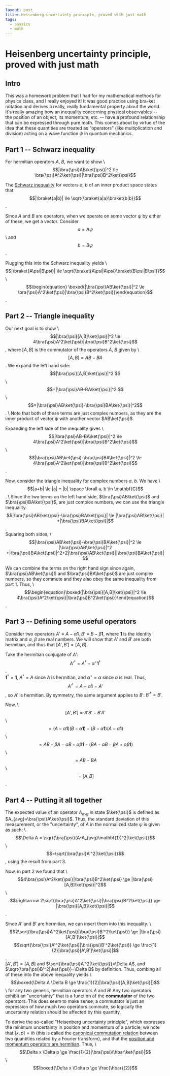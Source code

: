 ```yaml
---
layout: post
title: Heisenberg uncertainty principle, proved with just math
tags:
  - physics
  - math
---
```

# Heisenberg uncertainty principle, proved with just math

## Intro
This was a homework problem that I had for my mathematical methods for physics class, and I really enjoyed it! It was good practice using bra-ket notation and derives a really, really fundamental property about the world. It's really amazing how an inequality concerning physical observables -- the position of an object, its momentum, etc. -- have a profound relationship that can be expressed through pure math. This comes about by virtue of the idea that these quantities are treated as "operators" (like multiplication and division) acting on a wave function $\psi$ in quantum mechanics.

## Part 1 -- Schwarz inequality
For hermitian operators $A$, $B$, we want to show \ $$|\bra{\psi}AB\ket{\psi}|^2 \le \bra{\psi}A^2\ket{\psi}|\bra{\psi}B^2\ket{\psi}$$

The [Schwarz inequality](https://en.wikipedia.org/wiki/Cauchy%E2%80%93Schwarz_inequality) for vectors $a$, $b$ of an inner product space states that \
$$|\braket{a|b}| \le \sqrt{\braket{a|a}\braket{b|b}}$$.

Since $A$ and $B$ are operators, when we operate on some vector $\psi$ by either of these, we get a vector. Consider \
$$a=A\psi$$ \ and \
$$b=B\psi$$.

Plugging this into the Schwarz inequality yields \ $$|\braket{A\psi|B\psi}| \le \sqrt{\braket{A\psi|A\psi}\braket{B\psi|B\psi}}$$ \ $$\begin{equation} \boxed{|\bra{\psi}AB\ket{\psi}|^2 \le \bra{\psi}A^2\ket{\psi}|\bra{\psi}B^2\ket{\psi}}\end{equation}$$.

## Part 2 -- Triangle inequality

Our next goal is to show \ $$|\bra{\psi}[A,B]\ket{\psi}|^2 \le 4\bra{\psi}A^2\ket{\psi}|\bra{\psi}B^2\ket{\psi}$$ \, where $[A,B]$ is the commutator of the operators $A$, $B$ given by \ $$[A,B] = AB - BA$$.
We expand the left hand side: \
$$|\bra{\psi}[A,B]\ket{\psi}|^2 $$ \ $$=|\bra{\psi}AB-BA\ket{\psi}|^2 $$ \ $$=|\bra{\psi}AB\ket{\psi}-\bra{\psi}BA\ket{\psi}|^2$$. \ Note that both of these terms are just complex numbers, as they are the inner product of vector $\psi$ with another vector $AB\ket{\psi}$.

Expanding the left side of the inequality gives \ $$|\bra{\psi}AB-BA\ket{\psi}|^2 \le 4\bra{\psi}A^2\ket{\psi}|\bra{\psi}B^2\ket{\psi}$$ \ $$|\bra{\psi}AB\ket{\psi}-\bra{\psi}BA\ket{\psi}|^2 \le 4\bra{\psi}A^2\ket{\psi}|\bra{\psi}B^2\ket{\psi}$$.

Now, consider the triangle inequality for complex numbers $a$, $b$. We have \ $$|a+b| \le |a| + |b| \space \forall a, b \in \mathbf{C}$$. \ Since the two terms on the left hand side, $\bra{\psi}AB\ket{\psi}$ and $\bra{\psi}BA\ket{\psi}$, are just complex numbers, we can use the triangle inequality. \
$$|\bra{\psi}AB\ket{\psi}-\bra{\psi}BA\ket{\psi}| \le |\bra{\psi}AB\ket{\psi}| +|\bra{\psi}BA\ket{\psi}|$$. \
Squaring both sides, \ $$|\bra{\psi}AB\ket{\psi}-\bra{\psi}BA\ket{\psi}|^2 \le |\bra{\psi}AB\ket{\psi}|^2 +|\bra{\psi}BA\ket{\psi}|^2+2|\bra{\psi}AB\ket{\psi}||\bra{\psi}BA\ket{\psi}|$$

We can combine the terms on the right hand sign since again, $\bra{\psi}AB\ket{\psi}$ and $\bra{\psi}BA\ket{\psi}$ are just complex numbers, so they commute and they also obey the same inequality from part 1. Thus, \ $$\begin{equation}\boxed{|\bra{\psi}[A,B]\ket{\psi}|^2 \le 4\bra{\psi}A^2\ket{\psi}|\bra{\psi}B^2\ket{\psi}}\end{equation}$$.

## Part 3 -- Defining some useful operators

Consider two operators $A'\equiv A-\alpha\mathbf{1}$, $B'\equiv B-\beta\mathbf{1}$, where $\mathbf{1}$ is the identity matrix and $\alpha$, $\beta$ are real numbers. We will show that $A'$ and $B'$ are both hermitian, and thus that $[A',B']=[A,B]$.

Take the hermitian conjugate of $A'$: \
$${A'}^{\dagger}=A^{\dagger}-{\alpha}^{\star}\mathbf{1}^{\dagger}$$. \
$\mathbf{1}^{\dagger}=\mathbf{1}$, ${A}^{\dagger}=A$ since $A$ is hermitian, and ${\alpha}^{\star}=\alpha$ since $\alpha$ is real. Thus, \
$${A'}^{\dagger}=A-{\alpha}\mathbf{1}=A'$$, so $A'$ is hermitian. By symmetry, the same argument applies to $B'$: ${B'}^{\dagger}=B'$.

Now, \ $$[A', B']=A'B'-B'A'$$ \ $$=(A-\alpha\mathbf{1})(B-\alpha\mathbf{1})-(B-\alpha\mathbf{1})(A-\alpha\mathbf{1})$$ \ $$=AB-\beta A-\alpha B + \alpha\beta\mathbf{1}-(BA-\alpha B-\beta A + \alpha\beta\mathbf{1})$$ \ $$=AB-BA$$ \ $$=[A,B]$$.

## Part 4 -- Putting it all together

The expected value of an operator $A_{avg}$ in state $\ket{\psi}$ is defined as $A_{avg}=\bra{\psi}A\ket{\psi}$. Thus, the standard deviation of this measurement, or the "uncertainty", of $A$ in the normalized state $\psi$ is given as such: \ $$\Delta A = \sqrt{\bra{\psi}(A-A_{avg}\mathbf{1})^2|\ket{\psi}}$$ \ $$=\sqrt{\bra{\psi}A'^2|\ket{\psi}}$$, using the result from part 3.

Now, in part 2 we found that \ $$4\bra{\psi}A^2\ket{\psi}|\bra{\psi}B^2\ket{\psi} \ge |\bra{\psi}[A,B]\ket{\psi}|^2$$ \ $$\rightarrow 2\sqrt{\bra{\psi}A^2\ket{\psi}|\bra{\psi}B^2\ket{\psi}} \ge |\bra{\psi}[A,B]\ket{\psi}|$$.

Since $A'$ and $B'$ are hermitian, we can insert them into this inequality. \ $$2\sqrt{\bra{\psi}A'^2\ket{\psi}|\bra{\psi}B'^2\ket{\psi}} \ge |\bra{\psi}[A',B']\ket{\psi}|$$$$\sqrt{\bra{\psi}A'^2\ket{\psi}|\bra{\psi}B'^2\ket{\psi}} \ge \frac{1}{2}|\bra{\psi}[A',B']\ket{\psi}|$$.\
$[A', B']=[A,B]$ and $\sqrt{\bra{\psi}A'^2|\ket{\psi}}=\Delta A$, and $\sqrt{\bra{\psi}B'^2|\ket{\psi}}=\Delta B$ by definition. Thus, combing all of these into the above inequality yields
\ $$\boxed{\Delta A \Delta B \ge \frac{1}{2}|\bra{\psi}[A,B]\ket{\psi}|}$$ \ for any two generic, hermitian operators $A$ and $B$! Any two operators exhibit an "uncertainty" that is a function of the **commutator** of the two operators. This does seem to make sense; a commutator is just an expression of how much two operators commute, so logically the uncertainty relation should be affected by this quantity.

To derive the so-called "Heisenberg uncertainty principle", which expresses the minimum uncertainty in position and momentum of a particle, we note that $[x,p]=i \hbar$ (this is called the [canonical commutation relation](https://en.wikipedia.org/wiki/Canonical_commutation_relation) between two quantities related by a Fourier transform), and that the [position and momentum operators are hermitian](https://physics.stackexchange.com/questions/593204/showing-that-position-and-momentum-operators-are-hermitian). Thus, \ $$\Delta x \Delta p \ge \frac{1}{2}|\bra{\psi}i\hbar\ket{\psi}|$$ \ $$\boxed{\Delta x \Delta p \ge \frac{\hbar}{2}}$$